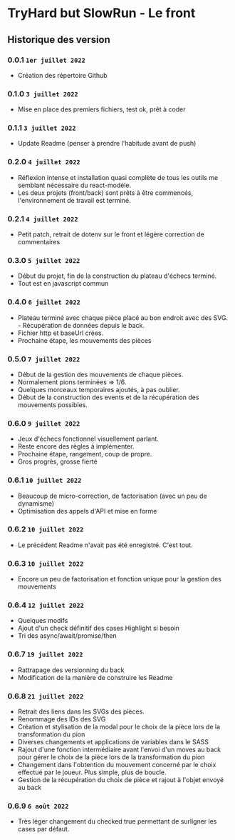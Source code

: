 # TryHard but SlowRun - Le front

## Historique des version

### 0.0.1 ```1er juillet 2022```
- Création des répertoire Github

### 0.1.0 ```3 juillet 2022```
- Mise en place des premiers fichiers, test ok, prêt à coder

### 0.1.1 ```3 juillet 2022```
- Update Readme (penser à prendre l'habitude avant de push)

### 0.2.0 ```4 juillet 2022```
- Réflexion intense et installation quasi complète de tous les outils me semblant nécessaire du react-modèle.
- Les deux projets (front/back) sont prêts à être commencés, l'environnement de travail est terminé.

### 0.2.1 ```4 juillet 2022```
- Petit patch, retrait de dotenv sur le front et légère correction de commentaires

### 0.3.0 ```5 juillet 2022```
- Début du projet, fin de la construction du plateau d'échecs terminé.
- Tout est en javascript commun

### 0.4.0 ```6 juillet 2022```
- Plateau terminé avec chaque pièce placé au bon endroit avec des SVG. - Récupération de données depuis le back.
- Fichier http et baseUrl crées.
- Prochaine étape, les mouvements des pièces

### 0.5.0 ```7 juillet 2022```
- Début de la gestion des mouvements de chaque pièces.
- Normalement pions terminées => 1/6.
- Quelques morceaux temporaires ajoutés, à pas oublier.
- Début de la construction des events et de la récupération des mouvements possibles.

### 0.6.0 ```9 juillet 2022```
- Jeux d'échecs fonctionnel visuellement parlant.
- Reste encore des règles à implémenter.
- Prochaine étape, rangement, coup de propre.
- Gros progrès, grosse fierté

### 0.6.1 ```10 juillet 2022```
- Beaucoup de micro-correction, de factorisation (avec un peu de dynamisme)
- Optimisation des appels d'API et mise en forme

### 0.6.2 ```10 juillet 2022```
- Le précédent Readme n'avait pas été enregistré. C'est tout.

### 0.6.3 ```10 juillet 2022```
- Encore un peu de factorisation et fonction unique pour la gestion des mouvements

### 0.6.4 ```12 juillet 2022```
- Quelques modifs
- Ajout d'un check définitif des cases Highlight si besoin
- Tri des async/await/promise/then

### 0.6.7 ```19 juillet 2022```
- Rattrapage des versionning du back
- Modification de la manière de construire les Readme

### 0.6.8 ```21 juillet 2022```
- Retrait des liens dans les SVGs des pièces.
- Renommage des IDs des SVG
- Création et stylisation de la modal pour le choix de la pièce lors de la transformation du pion
- Diverses changements et applications de variables dans le SASS
- Rajout d'une fonction intermédiaire avant l'envoi d'un moves au back pour gérer le choix de la pièce lors de la transformation du pion
- Changement dans l'obtention du mouvement concerné par le choix effectué par le joueur. Plus simple, plus de boucle.
- Gestion de la récupération du choix de pièce et rajout à l'objet envoyé au back

### 0.6.9 ```6 août 2022```
- Très léger changement du checked true permettant de surligner les cases par défaut.